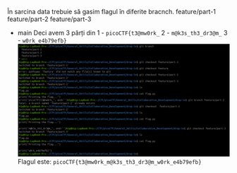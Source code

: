 În sarcina data trebuie să gasim flagul în diferite bracnch.
  feature/part-1
  feature/part-2
  feature/part-3
* main
Deci avem 3 părți din
1 - `picoCTF{t3@mw0rk_`
2 - `m@k3s_th3_dr3@m_`
3 - `w0rk_e4b79efb}` 
![alt text](image/Branch.png)
Flagul este: `picoCTF{t3@mw0rk_m@k3s_th3_dr3@m_w0rk_e4b79efb}`